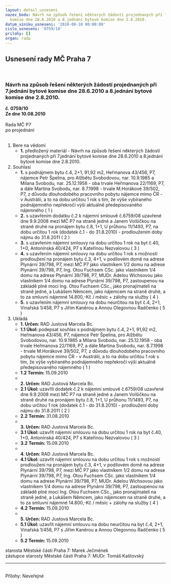 ```yaml
---
layout: detail_usneseni
nazev_bodu: Návrh na způsob řešení některých žádostí projednaných při 7.jednání bytové
  komise dne 28.6.2010 a 8.jednání bytové komise dne 2.8.2010.
datum_vzniku_usneseni: '2010-08-10 00:00:00'
cislo_usneseni: '0759/10'
prilohy: []
organ: rada
---
```

<div id="ucUsn_pList" class="usn">
	<span><h2>Usnesení rady MČ Praha 7 </h2>
<br></span><div class="standBody">
<span><h3>Návrh na způsob řešení některých žádostí projednaných při 7.jednání bytové komise dne 28.6.2010 a 8.jednání bytové komise dne 2.8.2010.</h3></span><div class="center">
		<strong>č. 0759/10</strong><br>
	</div>
<div class="center">
		<strong>Ze dne 10.08.2010</strong><br><br>
	</div>Rada MČ P7<br> po projednání<br><br><ol>
<li>Bere na vědomí<ul><li>
<strong>1.</strong> předložený materiál - Návrh na způsob řešení některých žádostí projednaných při 7.jednání bytové komise dne 28.6.2010 a 8.jednání bytové komise dne 2.8.2010.</li></ul>
</li>
<li>Souhlasí<ul>
<li>
<strong>1.</strong> s podnájmem bytu č.4, 2+1, 91,92 m2, Heřmanova 43/456, P7, nájemce Petr Špelina, pro Alžbětu Svobodovou, nar. 10.9.1985 a Milana Svobodu, nar. 25.12.1958 - oba trvale Heřmanova 22/1169, P7, a dále Martina Svobodu, nar. 8.7.1998 - trvale M.Horákové 39/502, P7, z důvodu dlouhodobého pracovního pobytu nájemce mimo ČR - v Austrálii, a to na dobu určitou 1 rok s tím, že výše vybíraného podnájemného nepřekročí výši aktuálně předepisovaného nájemného  ( 1 )</li>
<li>
<strong>2.</strong> s uzavřením dodatku č.2 k nájemní smlouvě č.6759/08 uzavřené dne 9.9.2008 mezi MČ P7 na straně jedné a Janem Volšičkou na straně druhé na pronájem bytu č.8, 1+1, U průhonu 11/1493, P7, na dobu určitou 1 rok (dodatek č.1 - do 31.8.2010) - prodloužením doby nájmu do 31.8.2011  ( 2 )</li>
<li>
<strong>3.</strong> s uzavřením nájemní smlouvy na dobu určitou 1 rok na byt č.40, 1+0, Antonínská 40/424, P7 s Kateřinou Nezvalovou  ( 3 )</li>
<li>
<strong>4.</strong> s uzavřením nájemní smlouvy na dobu určitou 1 rok s možností prodloužení na pronájem bytu č.3, 4+1, v podílovém domě na adrese Plynární 39/798, P7, mezi MČ P7 jako vlastníkem 1/2 domu na adrese Plynární 39/798, P7, Ing. Otou Fuchsem CSc. jako vlastníkem 1/4 domu na adrese Plynární 39/798, P7, MUDr. Adelou Wichsovou jako vlastníkem 1/4 domu na adrese Plynární 39/798, P7, zastoupenou na základě plné moci Ing. Otou Fuchsem CSc., jako pronajímateli na straně jedné, a Lukášem Němcem, jako nájemcem na straně druhé, a to za smluvní nájemné 14.800,-Kč / měsíc + zálohy na služby  ( 4 )</li>
<li>
<strong>5.</strong> s uzavřením nájemní smlouvy na dobu neurčitou na byt č.4, 2+1, Vinařská 1/458, P7 s Jiřím Kaněrou a Annou Olegovnou Radčenko  ( 5 )</li>
</ul>
</li>
<li>Ukládá<ul>
<li>
<strong>1. Určen: </strong>RAD Justová Marcela Bc.</li>
<li>
<strong>1.1 Úkol: </strong>podepsat souhlas s podnájmem bytu č.4, 2+1, 91,92 m2, Heřmanova 43/456, P7, nájemce Petr Špelina, pro Alžbětu Svobodovou, nar. 10.9.1985 a Milana Svobodu, nar. 25.12.1958 - oba trvale Heřmanova 22/1169, P7, a dále Martina Svobodu, nar. 8.7.1998 - trvale M.Horákové 39/502, P7, z důvodu dlouhodobého pracovního pobytu nájemce mimo ČR - v Austrálii, a to na dobu určitou 1 rok s tím, že výše vybíraného podnájemného nepřekročí výši aktuálně předepisovaného nájemného  ( 1 )</li>
<li>
<strong>1.2 Termín: </strong>15.09.2010</li>
<li>
<strong><br>2. Určen: </strong>RAD Justová Marcela Bc.</li>
<li>
<strong>2.1 Úkol: </strong>uzavřít dodatek č.2 k nájemní smlouvě č.6759/08 uzavřené dne 9.9.2008 mezi MČ P7 na straně jedné a Janem Volšičkou na straně druhé na pronájem bytu č.8, 1+1, U průhonu 11/1493, P7, na dobu určitou 1 rok (dodatek č.1 - do 31.8.2010) - prodloužení doby nájmu do 31.8.2011  ( 2 )</li>
<li>
<strong>2.2 Termín: </strong>31.08.2010</li>
<li>
<strong><br>3. Určen: </strong>RAD Justová Marcela Bc.</li>
<li>
<strong>3.1 Úkol: </strong>uzavřít nájemní smlouvu na dobu určitou 1 rok na byt č.40, 1+0, Antonínská 40/424, P7 s Kateřinou Nezvalovou  ( 3 )</li>
<li>
<strong>3.2 Termín: </strong>15.09.2010</li>
<li>
<strong><br>4. Určen: </strong>RAD Justová Marcela Bc.</li>
<li>
<strong>4.1 Úkol: </strong>uzavřít nájemní smlouvu na dobu určitou 1 rok s možností prodloužení na pronájem bytu č.3, 4+1, v podílovém domě na adrese Plynární 39/798, P7, mezi MČ P7 jako vlastníkem 1/2 domu na adrese Plynární 39/798, P7, Ing. Otou Fuchsem CSc. jako vlastníkem 1/4 domu na adrese Plynární 39/798, P7, MUDr. Adelou Wichsovou jako vlastníkem 1/4 domu na adrese Plynární 39/798, P7, zastoupenou na základě plné moci Ing. Otou Fuchsem CSc., jako pronajímateli na straně jedné, a Lukášem Němcem, jako nájemcem na straně druhé, a to za smluvní nájemné 14.800,-Kč / měsíc + zálohy na služby  ( 4 )</li>
<li>
<strong>4.2 Termín: </strong>15.09.2010</li>
<li>
<strong><br>5. Určen: </strong>RAD Justová Marcela Bc.</li>
<li>
<strong>5.1 Úkol: </strong>uzavřít nájemní smlouvu na dobu neurčitou na byt č.4, 2+1, Vinařská 1/458, P7 s Jiřím Kaněrou a Annou Olegovnou Radčenko  ( 5 )</li>
<li>
<strong>5.2 Termín: </strong>15.09.2010</li>
</ul>
</li>
</ol>starosta Městské části Praha 7: Marek Ječmének<br>zástupce starosty Městské části Praha 7: MUDr. Tomáš Kaštovský <hr>
<br>Přílohy: Neveřejné</div>
</div>